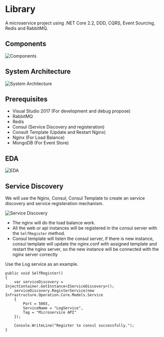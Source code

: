 #  Library
A microservice project using .NET Core 2.2, DDD, CQRS, Event Sourcing, Redis and RabbitMQ.

## Components
![Components](https://github.com/lamondlu/BookLibrary/blob/master/docs/Architecture/20180108201702.png)

## System Architecture
![System Architecture](https://github.com/lamondlu/BookLibrary/blob/master/docs/Architecture/20171107104353.png)

## Prerequisites
- Visual Studio 2017 (For development and debug propose)
- RabbitMQ
- Redis 
- Consul (Service Discovery and registeration)
- Consult Template (Update and Restart Nginx)
- Nginx (For Load Balance)
- MongoDB (For Event Store)

## EDA 
![EDA](https://github.com/lamondlu/BookLibrary/blob/master/docs/Architecture/20171108152513.png)

## Service Discovery 
We will use the Nginx, Consul, Consul Template to create an service discovery and service registeration mechanism.

![Service Discovery](https://github.com/lamondlu/BookLibrary/blob/master/docs/Architecture/20180108211340.png)

- The nginx will do the load balance work.
- All the web or api instances will be registered in the consul server with the `SelfRegister` method.
- Consul template will listen the consul server, if there is new instance, consul template will update the nginx.conf with assigned template and restart the nginx server, so the new instance will be connected with the nginx server correctly


Use the Log service as an example.


    public void SelfRegister()
    {
        var serviceDiscovery = InjectContainer.GetInstance<IServiceDiscovery>();
        serviceDiscovery.RegisterService(new Infrastructure.Operation.Core.Models.Service
        {
            Port = 5003,
            ServiceName = "LogService",
            Tag = "Microservice API"
        });

        Console.WriteLine("Register to consul successfully.");
    }